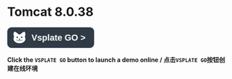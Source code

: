 # Tomcat 8.0.38

<a href="https://www.vsplate.com/?docker-compose=https://github.com/vsplate/dcenvs/tomcat/8.0.38"><img alt="VSPLATE GO" src="https://raw.githubusercontent.com/vsplate/images/master/vsgo_btn.png" width="200px"></a>

**Click the `VSPLATE GO` button to launch a demo online / 点击`VSPLATE GO`按钮创建在线环境**